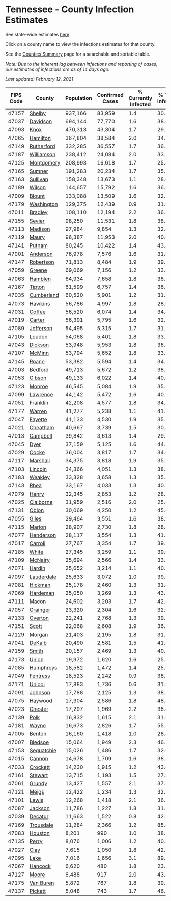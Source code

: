 # Tennessee - County Infection Estimates

See state-wide estimates [here](/infections/us-tn).

Click on a county name to view the infections estimates for that county.

See the [Counties Summary](/infections/summary-counties) page for a searchable and sortable table.

*Note: Due to the inherent lag between infections and reporting of cases, our estimates of infections are as of 14 days ago.*

*Last updated: February 12, 2021*

|   FIPS Code |                   County |   Population |   Confirmed Cases |   % Currently Infected |   % Total Infected |
|-------------|--------------------------|--------------|-------------------|------------------------|--------------------|
|       47157 |         [Shelby](shelby) |      937,166 |            83,959 |                    1.4 |               30.4 |
|       47037 |     [Davidson](davidson) |      694,144 |            77,770 |                    1.6 |               38.0 |
|       47093 |             [Knox](knox) |      470,313 |            43,304 |                    1.7 |               29.9 |
|       47065 |     [Hamilton](hamilton) |      367,804 |            38,584 |                    2.0 |               34.5 |
|       47149 | [Rutherford](rutherford) |      332,285 |            36,557 |                    1.7 |               36.3 |
|       47187 | [Williamson](williamson) |      238,412 |            24,084 |                    2.0 |               33.5 |
|       47125 | [Montgomery](montgomery) |      208,993 |            16,618 |                    1.7 |               25.8 |
|       47165 |         [Sumner](sumner) |      191,283 |            20,234 |                    1.7 |               35.3 |
|       47163 |     [Sullivan](sullivan) |      158,348 |            13,673 |                    1.1 |               28.0 |
|       47189 |         [Wilson](wilson) |      144,657 |            15,792 |                    1.6 |               36.1 |
|       47009 |         [Blount](blount) |      133,088 |            13,509 |                    1.6 |               32.3 |
|       47179 | [Washington](washington) |      129,375 |            12,439 |                    0.9 |               31.9 |
|       47011 |       [Bradley](bradley) |      108,110 |            12,194 |                    2.2 |               36.8 |
|       47155 |         [Sevier](sevier) |       98,250 |            11,531 |                    1.8 |               38.5 |
|       47113 |       [Madison](madison) |       97,984 |             9,854 |                    1.3 |               32.8 |
|       47119 |           [Maury](maury) |       96,387 |            11,953 |                    2.0 |               40.6 |
|       47141 |         [Putnam](putnam) |       80,245 |            10,422 |                    1.4 |               43.8 |
|       47001 |     [Anderson](anderson) |       76,978 |             7,576 |                    1.6 |               31.6 |
|       47147 |   [Robertson](robertson) |       71,813 |             8,484 |                    1.9 |               39.2 |
|       47059 |         [Greene](greene) |       69,069 |             7,156 |                    1.2 |               33.4 |
|       47063 |       [Hamblen](hamblen) |       64,934 |             7,658 |                    1.8 |               38.9 |
|       47167 |         [Tipton](tipton) |       61,599 |             6,757 |                    1.4 |               36.3 |
|       47035 | [Cumberland](cumberland) |       60,520 |             5,901 |                    1.2 |               31.5 |
|       47073 |       [Hawkins](hawkins) |       56,786 |             4,997 |                    1.8 |               28.6 |
|       47031 |         [Coffee](coffee) |       56,520 |             6,074 |                    1.4 |               34.8 |
|       47019 |         [Carter](carter) |       56,391 |             5,795 |                    1.6 |               32.1 |
|       47089 |   [Jefferson](jefferson) |       54,495 |             5,315 |                    1.7 |               31.7 |
|       47105 |         [Loudon](loudon) |       54,068 |             5,401 |                    1.8 |               33.1 |
|       47043 |       [Dickson](dickson) |       53,948 |             5,953 |                    1.8 |               36.1 |
|       47107 |         [McMinn](mcminn) |       53,794 |             5,652 |                    1.8 |               33.9 |
|       47145 |           [Roane](roane) |       53,382 |             5,594 |                    1.4 |               34.2 |
|       47003 |       [Bedford](bedford) |       49,713 |             5,672 |                    1.2 |               38.1 |
|       47053 |         [Gibson](gibson) |       49,133 |             6,022 |                    1.4 |               40.0 |
|       47123 |         [Monroe](monroe) |       46,545 |             5,084 |                    1.9 |               35.3 |
|       47099 |     [Lawrence](lawrence) |       44,142 |             5,472 |                    1.6 |               40.5 |
|       47051 |     [Franklin](franklin) |       42,208 |             4,577 |                    1.8 |               34.8 |
|       47177 |         [Warren](warren) |       41,277 |             5,238 |                    1.1 |               41.7 |
|       47047 |       [Fayette](fayette) |       41,133 |             4,530 |                    1.9 |               35.5 |
|       47021 |     [Cheatham](cheatham) |       40,667 |             3,739 |                    1.5 |               30.4 |
|       47013 |     [Campbell](campbell) |       39,842 |             3,613 |                    1.4 |               29.2 |
|       47045 |             [Dyer](dyer) |       37,159 |             5,125 |                    1.6 |               44.7 |
|       47029 |           [Cocke](cocke) |       36,004 |             3,817 |                    1.7 |               34.6 |
|       47117 |     [Marshall](marshall) |       34,375 |             3,818 |                    1.9 |               35.9 |
|       47103 |       [Lincoln](lincoln) |       34,366 |             4,051 |                    1.3 |               38.3 |
|       47183 |       [Weakley](weakley) |       33,328 |             3,658 |                    1.3 |               35.4 |
|       47143 |             [Rhea](rhea) |       33,167 |             4,033 |                    1.3 |               40.5 |
|       47079 |           [Henry](henry) |       32,345 |             2,853 |                    1.2 |               28.5 |
|       47025 |   [Claiborne](claiborne) |       31,959 |             2,516 |                    2.0 |               25.6 |
|       47131 |           [Obion](obion) |       30,069 |             4,250 |                    1.2 |               45.6 |
|       47055 |           [Giles](giles) |       29,464 |             3,551 |                    1.6 |               38.9 |
|       47115 |         [Marion](marion) |       28,907 |             2,730 |                    1.8 |               28.8 |
|       47077 |   [Henderson](henderson) |       28,117 |             3,554 |                    1.3 |               41.3 |
|       47017 |       [Carroll](carroll) |       27,767 |             3,354 |                    1.7 |               39.3 |
|       47185 |           [White](white) |       27,345 |             3,259 |                    1.1 |               39.0 |
|       47109 |       [McNairy](mcnairy) |       25,694 |             2,566 |                    1.4 |               33.2 |
|       47071 |         [Hardin](hardin) |       25,652 |             3,214 |                    1.1 |               40.5 |
|       47097 | [Lauderdale](lauderdale) |       25,633 |             3,072 |                    1.0 |               39.6 |
|       47081 |       [Hickman](hickman) |       25,178 |             2,460 |                    1.3 |               31.4 |
|       47069 |     [Hardeman](hardeman) |       25,050 |             3,269 |                    1.3 |               43.8 |
|       47111 |           [Macon](macon) |       24,602 |             3,203 |                    1.7 |               42.6 |
|       47057 |     [Grainger](grainger) |       23,320 |             2,304 |                    1.6 |               32.0 |
|       47133 |       [Overton](overton) |       22,241 |             2,768 |                    1.3 |               39.3 |
|       47151 |           [Scott](scott) |       22,068 |             2,608 |                    1.9 |               36.2 |
|       47129 |         [Morgan](morgan) |       21,403 |             2,195 |                    1.8 |               31.9 |
|       47041 |         [DeKalb](dekalb) |       20,490 |             2,581 |                    1.5 |               41.8 |
|       47159 |           [Smith](smith) |       20,157 |             2,469 |                    1.3 |               40.1 |
|       47173 |           [Union](union) |       19,972 |             1,620 |                    1.6 |               25.3 |
|       47085 |   [Humphreys](humphreys) |       18,582 |             1,472 |                    1.4 |               25.6 |
|       47049 |     [Fentress](fentress) |       18,523 |             2,242 |                    0.9 |               38.7 |
|       47171 |         [Unicoi](unicoi) |       17,883 |             1,736 |                    0.6 |               31.9 |
|       47091 |       [Johnson](johnson) |       17,788 |             2,125 |                    1.3 |               38.7 |
|       47075 |       [Haywood](haywood) |       17,304 |             2,586 |                    1.8 |               48.8 |
|       47023 |       [Chester](chester) |       17,297 |             1,969 |                    2.2 |               36.4 |
|       47139 |             [Polk](polk) |       16,832 |             1,615 |                    2.1 |               31.6 |
|       47181 |           [Wayne](wayne) |       16,673 |             2,826 |                    1.7 |               55.3 |
|       47005 |         [Benton](benton) |       16,160 |             1,418 |                    1.0 |               28.4 |
|       47007 |       [Bledsoe](bledsoe) |       15,064 |             1,949 |                    2.3 |               46.5 |
|       47153 | [Sequatchie](sequatchie) |       15,026 |             1,486 |                    1.7 |               32.6 |
|       47015 |         [Cannon](cannon) |       14,678 |             1,709 |                    1.6 |               38.1 |
|       47033 |     [Crockett](crockett) |       14,230 |             1,915 |                    1.2 |               43.6 |
|       47161 |       [Stewart](stewart) |       13,715 |             1,193 |                    1.5 |               27.9 |
|       47061 |         [Grundy](grundy) |       13,427 |             1,557 |                    2.1 |               37.3 |
|       47121 |           [Meigs](meigs) |       12,422 |             1,234 |                    1.3 |               32.8 |
|       47101 |           [Lewis](lewis) |       12,268 |             1,418 |                    2.1 |               36.7 |
|       47087 |       [Jackson](jackson) |       11,786 |             1,227 |                    1.8 |               31.7 |
|       47039 |       [Decatur](decatur) |       11,663 |             1,522 |                    0.8 |               42.7 |
|       47169 |   [Trousdale](trousdale) |       11,284 |             2,366 |                    1.2 |               85.6 |
|       47083 |       [Houston](houston) |        8,201 |               990 |                    1.0 |               38.5 |
|       47135 |           [Perry](perry) |        8,076 |             1,006 |                    1.2 |               40.4 |
|       47027 |             [Clay](clay) |        7,615 |             1,050 |                    1.8 |               42.8 |
|       47095 |             [Lake](lake) |        7,016 |             1,656 |                    3.1 |               89.3 |
|       47067 |       [Hancock](hancock) |        6,620 |               480 |                    1.8 |               23.1 |
|       47127 |           [Moore](moore) |        6,488 |               917 |                    2.0 |               43.8 |
|       47175 |   [Van Buren](van-buren) |        5,872 |               767 |                    1.8 |               39.2 |
|       47137 |       [Pickett](pickett) |        5,048 |               743 |                    1.7 |               46.1 |